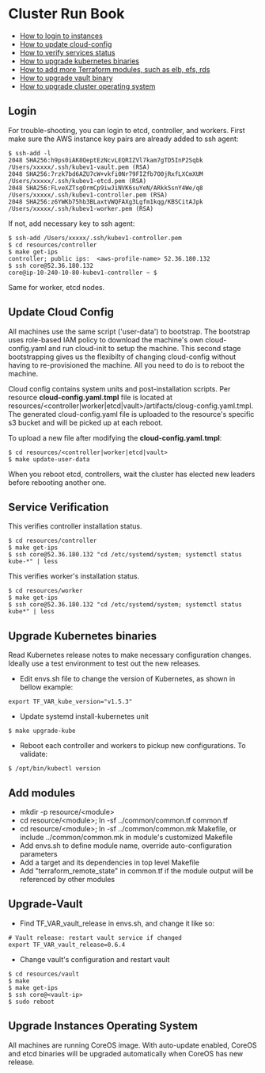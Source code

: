 # Cluster Run Book

- [How to login to instances](#login)
- [How to update cloud-config](#update-cloud-config)
- [How to verify services status](#service-verification)
- [How to upgrade kubernetes binaries](#upgrade-kubernetes)
- [How to add more Terraform modules, such as elb, efs, rds](#add-modules)
- [How to upgrade vault binary](#upgrade-vault)
- [How to upgrade cluster operating system](#upgrade-instances-operating-system)

## Login

For trouble-shooting, you can login to etcd, controller, and workers. First make sure the AWS instance key pairs are already added to ssh agent:
```
$ ssh-add -l
2048 SHA256:h9ps0iAK8QeptEzNcvLEQRIZVl7kam7gTD5InP2Sqbk /Users/xxxxx/.ssh/kubev1-vault.pem (RSA)
2048 SHA256:7rzk7bd6AZU7cW+vkfi0Nr79FIZfb7O0jRxfLXCmXUM /Users/xxxxx/.ssh/kubev1-etcd.pem (RSA)
2048 SHA256:FLveXZTsgOrmCp9iwJiNVK6suYeN/ARkk5snY4We/q8 /Users/xxxxx/.ssh/kubev1-controller.pem (RSA)
2048 SHA256:z6YWKb75hb3BLaxtVWQFAXg3Lgfm1kqg/KBSCitAJpk /Users/xxxxx/.ssh/kubev1-worker.pem (RSA)
```

If not, add necessary key to ssh agent:

```
$ ssh-add /Users/xxxxx/.ssh/kubev1-controller.pem
$ cd resources/controller
$ make get-ips
controller; public ips:  <aws-profile-name> 52.36.180.132
$ ssh core@52.36.180.132
core@ip-10-240-10-80-kubev1-controller ~ $
```

Same for worker, etcd nodes.

## Update Cloud Config

All machines use the same script ('user-data') to bootstrap. The bootstrap uses role-based IAM policy to download the
machine's own cloud-config.yaml and run cloud-init to setup the machine. This second stage bootstrapping gives us the flexibilty of changing cloud-config without having to re-provisioned the machine. All you need to do is to reboot the machine. 

Cloud config contains system units and post-installation scripts. Per resource **cloud-config.yaml.tmpl** file is located at resources/\<controller|worker|etcd|vault\>/artifacts/cloug-config.yaml.tmpl. The generated cloud-config.yaml file is uploaded to the resource's specific s3 bucket and will be picked up at each reboot. 

To upload a new file after modifying the **cloud-config.yaml.tmpl**:

```
$ cd resources/<controller|worker|etcd|vault>
$ make update-user-data
```
When you reboot etcd, controllers, wait the cluster has elected new leaders before rebooting another one.

## Service Verification

This verifies controller installation status.
```
$ cd resources/controller
$ make get-ips
$ ssh core@52.36.180.132 "cd /etc/systemd/system; systemctl status kube-*" | less
```
This verifies worker's installation status.
```
$ cd resources/worker
$ make get-ips
$ ssh core@52.36.180.132 "cd /etc/systemd/system; systemctl status kube*" | less
```

## Upgrade Kubernetes binaries

Read Kubernetes release notes to make necessary configuration changes. Ideally use a test environment to test out the new releases.

* Edit envs.sh file to change the version of Kubernetes, as shown in bellow example:

```
export TF_VAR_kube_version="v1.5.3"
```

* Update systemd install-kubernetes unit

```
$ make upgrade-kube
```

* Reboot each controller and workers to pickup new configurations. To validate:

```
$ /opt/bin/kubectl version
```

## Add modules

- mkdir -p resource/\<module\>
- cd resource/\<module\>; ln -sf ../common/common.tf common.tf
- cd resource/\<module\>; ln -sf ../common/common.mk Makefile, or include ../common/common.mk in module's customized Makefile
- Add envs.sh to define module name, override auto-configuration parameters
- Add a target and its dependencies in top level Makefile
- Add "terraform_remote_state" in common.tf if the module output will be referenced by other modules

## Upgrade-Vault

* Find TF_VAR_vault_release in envs.sh, and change it like so:

```
# Vault release: restart vault service if changed
export TF_VAR_vault_release=0.6.4
```

* Change vault's configuration and restart vault

```
$ cd resources/vault
$ make
$ make get-ips
$ ssh core@<vault-ip>
$ sudo reboot
```

## Upgrade Instances Operating System

All machines are running CoreOS image. With auto-update enabled, CoreOS and etcd binaries will be upgraded automatically when CoreOS has new release. 



